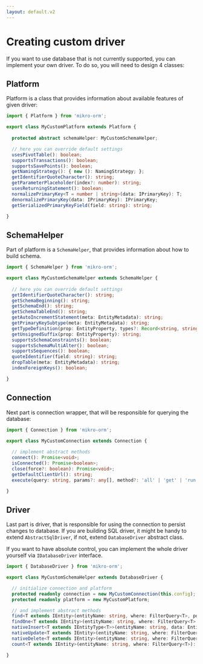 ```yaml
---
layout: default.v2
---
```


# Creating custom driver

If you want to use database that is not currently supported, you can implement your own driver.
To do so, you will need to design 4 classes:

## Platform

Platform is a class that provides information about available features of given driver: 

```typescript
import { Platform } from 'mikro-orm';

export class MyCustomPlatform extends Platform {
  
  protected abstract schemaHelper: MyCustomSchemaHelper;

  // here you can override default settings
  usesPivotTable(): boolean;
  supportsTransactions(): boolean;
  supportsSavePoints(): boolean;
  getNamingStrategy(): { new (): NamingStrategy; };
  getIdentifierQuoteCharacter(): string;
  getParameterPlaceholder(index?: number): string;
  usesReturningStatement(): boolean;
  normalizePrimaryKey<T = number | string>(data: IPrimaryKey): T;
  denormalizePrimaryKey(data: IPrimaryKey): IPrimaryKey;
  getSerializedPrimaryKeyField(field: string): string;

}
```

## SchemaHelper

Part of platform is a `SchemaHelper`, that provides information about how to build schema.

```typescript
import { SchemaHelper } from 'mikro-orm';

export class MyCustomSchemaHelper extends SchemaHelper {
  
  // here you can override default settings
  getIdentifierQuoteCharacter(): string;
  getSchemaBeginning(): string;
  getSchemaEnd(): string;
  getSchemaTableEnd(): string;
  getAutoIncrementStatement(meta: EntityMetadata): string;
  getPrimaryKeySubtype(meta: EntityMetadata): string;
  getTypeDefinition(prop: EntityProperty, types?: Record<string, string>, lengths?: Record<string, number>): string;
  getUnsignedSuffix(prop: EntityProperty): string;
  supportsSchemaConstraints(): boolean;
  supportsSchemaMultiAlter(): boolean;
  supportsSequences(): boolean;
  quoteIdentifier(field: string): string;
  dropTable(meta: EntityMetadata): string;
  indexForeignKeys(): boolean;

}
```

## Connection

Next part is connection wrapper, that will be responsible for querying the database:

```typescript
import { Connection } from 'mikro-orm';

export class MyCustomConnection extends Connection {
  
  // implement abstract methods
  connect(): Promise<void>;
  isConnected(): Promise<boolean>;
  close(force?: boolean): Promise<void>;
  getDefaultClientUrl(): string;
  execute(query: string, params?: any[], method?: 'all' | 'get' | 'run'): Promise<QueryResult | any | any[]>;

}
```

## Driver

Last part is driver, that is responsible for using the connection to persist changes to 
database. If you are building SQL driver, it might be handy to extend `AbstractSqlDriver`, 
if not, extend `DatabaseDriver` abstract class. 

If you want to have absolute control, you can implement the whole driver yourself via
`IDatabaseDriver` interface. 

```typescript
import { DatabaseDriver } from 'mikro-orm';

export class MyCustomSchemaHelper extends DatabaseDriver {

  // initialize connection and platform
  protected readonly connection = new MyCustomConnection(this.config);
  protected readonly platform = new MyCustomPlatform;

  // and implement abstract methods
  find<T extends IEntity>(entityName: string, where: FilterQuery<T>, populate?: string[], orderBy?: Record<string, QueryOrder>, limit?: number, offset?: number): Promise<T[]>;
  findOne<T extends IEntity>(entityName: string, where: FilterQuery<T> | string, populate: string[]): Promise<T | null>;
  nativeInsert<T extends IEntityType<T>>(entityName: string, data: EntityData<T>): Promise<QueryResult>;
  nativeUpdate<T extends IEntity>(entityName: string, where: FilterQuery<IEntity> | IPrimaryKey, data: EntityData<T>): Promise<QueryResult>;
  nativeDelete<T extends IEntity>(entityName: string, where: FilterQuery<IEntity> | IPrimaryKey): Promise<QueryResult>;
  count<T extends IEntity>(entityName: string, where: FilterQuery<T>): Promise<number>;

}
```
